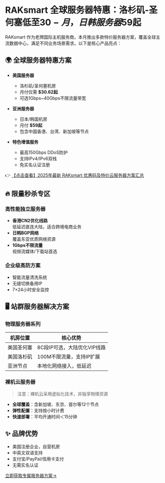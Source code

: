 # RAKsmart 全球服务器特惠：洛杉矶-圣何塞低至$30-月，日韩服务器$59起

RAKsmart 作为老牌国际主机服务商，本月推出多款特价服务器方案，覆盖全球主流数据中心，满足不同业务场景需求。以下是核心产品亮点：

## 🌍 全球服务器特惠方案

- **美国服务器**  
  - 洛杉矶/圣何塞机房  
  - 月付仅需 **$30.62起**  
  - 可选1Gbps~40Gbps不限流量带宽

- **亚洲服务器**  
  - 日本/韩国机房  
  - 月付 **$59起**  
  - 包含中国香港、台湾、新加坡等节点

- **特色增值服务**  
  - 最高150Gbps DDoS防护  
  - 支持IPv4/IPv6双栈  
  - 免实名认证注册

👉 [【点击查看】2025年最新 RAKsmart 优惠码及特价云服务器方案汇总](https://bit.ly/raksmart)

## 🔥 限量秒杀专区

### 高性能独立服务器
- **香港CN2优化线路**  
  低延迟直连大陆，适合跨境电商业务
- **日韩BGP网络**  
  覆盖东亚优质网络资源
- **1Gbps不限流量**  
  视频流媒体/下载站首选

### 企业级高防方案
- 智能流量清洗系统  
- 无缝切换备用IP  
- 7×24小时安全监控

## 🖥️ 站群服务器解决方案

### 物理服务器系列
| 机房位置       | 核心优势                     |
|----------------|----------------------------|
| 美国圣何塞     | 8C段IP可选，大陆优化VIP线路 |
| 美国洛杉矶     | 100M不限流量，支持IP扩展   |
| 亚洲节点       | 本地化网络接入，低延迟     |

### 裸机云服务器
> 注意：裸机云采用虚拟化技术，非独享物理资源

- **全球覆盖**：含新加坡、东京、首尔等12个节点  
- **弹性配置**：支持按小时计费  
- **快速部署**：平均开通时间＜15分钟

## ✨ 品牌优势
- 美国注册企业，自营机房  
- 中英文双语支持  
- 支付宝/PayPal/信用卡支付  
- 无需实名认证  

[立即获取专属服务器方案→](https://bit.ly/raksmart)